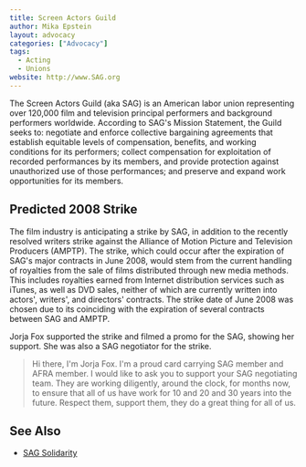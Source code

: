 ```yaml
---
title: Screen Actors Guild
author: Mika Epstein
layout: advocacy
categories: ["Advocacy"]
tags: 
  - Acting
  - Unions
website: http://www.SAG.org
---
```


The Screen Actors Guild (aka SAG) is an American labor union representing over 120,000 film and television principal performers and background performers worldwide. According to SAG's Mission Statement, the Guild seeks to: negotiate and enforce collective bargaining agreements that establish equitable levels of compensation, benefits, and working conditions for its performers; collect compensation for exploitation of recorded performances by its members, and provide protection against unauthorized use of those performances; and preserve and expand work opportunities for its members.

## Predicted 2008 Strike

The film industry is anticipating a strike by SAG, in addition to the recently resolved writers strike against the Alliance of Motion Picture and Television Producers (AMPTP). The strike, which could occur after the expiration of SAG's major contracts in June 2008, would stem from the current handling of royalties from the sale of films distributed through new media methods. This includes royalties earned from Internet distribution services such as iTunes, as well as DVD sales, neither of which are currently written into actors', writers', and directors' contracts. The strike date of June 2008 was chosen due to its coinciding with the expiration of several contracts between SAG and AMPTP.

Jorja Fox supported the strike and filmed a promo for the SAG, showing her support. She was also a SAG negotiator for the strike.

> Hi there, I'm Jorja Fox. I'm a proud card carrying SAG member and AFRA member. I would like to ask you to support your SAG negotiating team. They are working diligently, around the clock, for months now, to ensure that all of us have work for 10 and 20 and 30 years into the future. Respect them, support them, they do a great thing for all of us.

## See Also ##

* [SAG Solidarity](http://www.sag.org/files/documents/Solidarity\_Statement\_Ad.pdf)